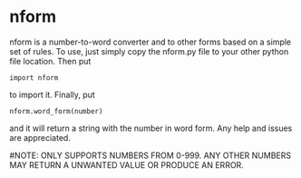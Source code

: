 # nform
nform is a number-to-word converter and to other forms based on a simple set of rules. To use, just simply copy the nform.py file to your other python file location. Then put

    import nform

to import it. Finally, put

    nform.word_form(number)

and it will return a string with the number in word form. Any help and issues are appreciated.

#NOTE: ONLY SUPPORTS NUMBERS FROM 0-999. ANY OTHER NUMBERS MAY RETURN A UNWANTED VALUE OR PRODUCE AN ERROR.
